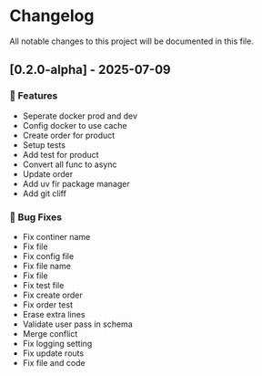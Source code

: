 # Changelog

All notable changes to this project will be documented in this file.

## [0.2.0-alpha] - 2025-07-09

### 🚀 Features

- Seperate docker prod and dev
- Config docker to use cache
- Create order for product
- Setup tests
- Add test for product
- Convert all func to async
- Update order
- Add uv fir package manager
- Add git cliff

### 🐛 Bug Fixes

- Fix continer name
- Fix file
- Fix config file
- Fix file name
- Fix file
- Fix test file
- Fix create order
- Fix order test
- Erase extra lines
- Validate user pass in schema
- Merge conflict
- Fix logging setting
- Fix update routs
- Fix file and code

<!-- generated by git-cliff -->
